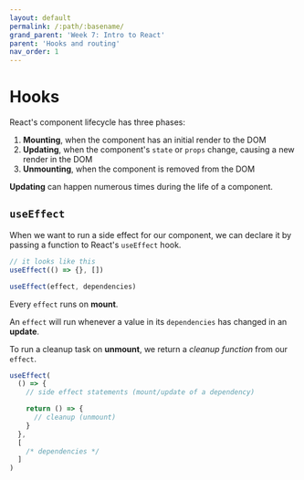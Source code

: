 ```yaml
---
layout: default
permalink: /:path/:basename/
grand_parent: 'Week 7: Intro to React'
parent: 'Hooks and routing'
nav_order: 1
---
```


# Hooks

React's component lifecycle has three phases:

1. **Mounting**, when the component has an initial render to the DOM
2. **Updating**, when the component's `state` or `props` change, causing a new render in the DOM
3. **Unmounting**, when the component is removed from the DOM

**Updating** can happen numerous times during the life of a component.

## `useEffect`

When we want to run a side effect for our component, we can declare it by passing a function to React's `useEffect` hook.

```jsx
// it looks like this
useEffect(() => {}, [])

useEffect(effect, dependencies)
```

Every `effect` runs on **mount**.

An `effect` will run whenever a value in its `dependencies` has changed in an **update**.

To run a cleanup task on **unmount**, we return a _cleanup function_ from our `effect`.

```jsx
useEffect(
  () => {
    // side effect statements (mount/update of a dependency)

    return () => {
      // cleanup (unmount)
    }
  },
  [
    /* dependencies */
  ]
)
```
